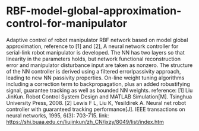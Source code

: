 # RBF-model-global-approximation-control-for-manipulator
Adaptive control of robot manipulator RBF network based on model global approximation, reference to [1] and [2], A neural network controller for serial-link robot manipulator is developed. The NN has two layers so that linearity in the parameters holds, but network functional reconstruction error and manipulator disturbance input are taken as nonzero. The structure of the NN controller is derived using a filtered errorlpassivity approach, leading to new NN passivity properties. On-line weight tuning algorithms including a correction term to backpropagation, plus an added robustifying signal, guarantee tracking as well as bounded NN weights. 
reference: 
[1] Liu JinKun. Robot Control System Design and MATLAB Simulation[M]. Tsinghua University Press, 2008.
[2] Lewis F L, Liu K, Yesildirek A. Neural net robot controller with guaranteed tracking performance[J]. IEEE transactions on neural networks, 1995, 6(3): 703-715.
link: https://shi.buaa.edu.cn/liujinkun/zh_CN/jxzy/8049/list/index.htm